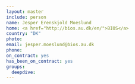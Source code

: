 ```yaml
---
layout: master
include: person
name: Jesper Erenskjold Moeslund
home: <a href="http://bios.au.dk/en/">BIOS</a>
country: "DK"
photo:
email: jesper.moeslund@bios.au.dk
phone:
on_contract: yes
has_been_on_contract: yes
groups:
  deepdive:
---
```

